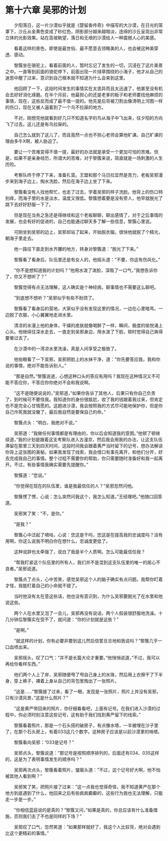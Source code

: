 # 第十六章 吴邪的计划


　　夕阳落日，这一片沙漠似乎就是《楚留香传奇》中描写的大沙漠，在日光的笼罩下，沙丘从金黄色变成了砂红色，阴影部分越来越暗淡，连绵的沙丘呈现出非常立体的光影效果。站在高坡眺望，落日和无垠的沙漠给人一种震撼人心的美感。

　　看着这样的景色，即使是最世俗、最不愿意去领略美的人，也会被这种美穿透、感动。

　　黎簇坐在骆驼上，看着前面的人，暂时忘记了发生的一切，沉浸在了这片美景之中。一直等到前面的骆驼停下，前面出现一片绿草围绕的小海子，他才从自己的迷思中醒了过来，意识到自己根本就不知道为什么会来到这里。

　　他回顾了一下，这段时间发生的事情实在太诡异而且太迅速了，他甚至没有机会去好好消化琢磨。在半个月前，他最担心的还是老爹的板子和老师要找他麻烦的事情，现在，这些反而成了最不值一提的。他先是后背被刀割出像清明上河图一样的伤口，现在又被人逼着到了一个鸟不拉屎的地方。

　　不对，刚想完他就看到好几只不知道名字的鸟从海子中飞出来，往夕阳的方向飞了过去。这儿还是有鸟拉屎的。

　　自己怎么就到了这儿了，而且竟然一点也不担心老师会算他旷课。自己旷课的理由多牛X啊，被人胁迫了。

　　要让一个苦难变得不值一提，最好的办法就是承受一个更加可怕的苦难。但是，如果不是亲身经历，所谓大的苦难，对于黎簇来说，简直就是一场刺激的人生历险。

　　考察队终于停了下来，准备扎营。王盟和那个马日拉显然是苦力，老板吴邪漫步来到海子边上，掏水洗脸，然后在海子边上坐了下来。

　　黎簇看没有人找他帮忙，也走了过去，学着吴邪的样子洗脸。他背上的伤口特别痒，而海子里的水是淡水，温度又很低。黎簇想着要是没有旁人，他早就脱光了跳下去好好舒服一下了。

　　但是现在当务之急还是得继续和这个老板聊聊，聊出感情了，对于之后事情的发展，也会有好的促进的，自己也能通过聊天多了解一些信息，黎簇心里说。

　　可刚坐到吴邪的边上，吴邪却站了起来，开始脱衣服。很快他就脱了个精光，朝海子里走去。

　　他一路往下直走到水齐腰的地方，转身对黎簇道：”脱光了下来。”

　　黎簇看了看身后，队伍里还是有女人的，他摇头道：”不要，你这有伤风化。”

　　”你不是想知道我的计划吗？”他用水泼了泼脸，深吸了一口气，”我想告诉你了，你又不想听了？”

　　黎簇觉得有点无法理解，这人确实是个神经病，聊事情也不需要这么聊吧。

　　”到底想不想听？”吴邪似乎有些不耐烦了。

　　黎簇看了看身后的营地，大家似乎没有发现这里的情况，一边在心里暗骂，一边脱了衣服，小心翼翼地走进水里。

　　清凉的水漫上他的身体，干燥的皮肤就像喝醉了一样，瞬间，极度的愉悦涌上心头。他继续往深水走去，一直走到吴邪身边，用水泼了下脸，顿时觉得自己爽得要晕过去了。

　　在沙漠中的一湾凉水里洗澡，真是人间享受之极致了。

　　他抬眼看了一下吴邪，吴邪把脸上的水抹干净，道：”你先要答应我，我和你说的事情，绝对不能告诉别人。”

　　”那是自然。”黎簇说道，心想这种口头的答应有用吗？我现在这种情况又不可能不答应你，不答应你你绝对不会和我说啊。

　　”这不是随便说说的，”吴邪道，”如果你告诉了其他人，后果只有你自己负责了，到时候可不要怪我。我知道你的身份很尴尬，收了我的钱跟着我过来，但肯定也不是完全心甘情愿的。这趟进沙漠，我会按照我的方式尽可能地保护你，但是你自己作死我就没辙了，最后我自然是要保自己的命。”

　　黎簇点头：”明白，我绝对不说。”

　　吴邪道：”我做任何事情都是有理由的，你以后会知道我的意图。”他顿了顿继续道，”我的计划是跟着这支考察队进入古潼京，然后我会用我的办法，让这支队伍滞留在那里三天到四天时间，这段时间我会跟着黄严当时留下的记号，想办法解读你背上这张图的奥秘。如果我发现了线索，我会借口有事先离开，和他们分开，好去完成我自己的事情。整个过程不需要你的帮助，你只需要随时准备好和我一起离开。不过，有些事情我确实需要先提醒你。”

　　黎簇道：”您说。”

　　”你觉得在现在的队伍里，谁是我最信任的人？”吴邪忽然问他。

　　黎簇愣了愣，心说：怎么突然问我这个，我怎么知道。”王经理吧。”他随口回答道。

　　吴邪笑了笑：”不，是你。”

　　”是我？”

　　黎簇心中泛起了嘀咕，心说：您这是干吗，您这是在提高我的忠诚度吗？没有用啊，你这么说我不明白你在想什么，忠诚度更低了。

　　这种说辞也太牵强了，说白了我是半个人质啊。怎么可能最信任我？

　　”帮我盯紧这个队伍里的所有人，我们并不是混到这支队伍里的唯一的居心不良者。”吴邪说道。

　　黎簇点了点头，心中苦笑，感觉吴邪这个人的脑子确实有点问题。我帮你盯着才怪，我能盯着自己的小命就不错了。

　　当时他没有太在意这些话，他也没有意识到，为什么吴邪要脱光了在水里和他说这些。

　　两个人在水里又泡了一会儿，吴邪再没有说话，两个人假装很舒服地洗澡。十几分钟后黎簇实在受不了，就问道：”你的计划就是这些？”

　　”是啊。”

　　”就这样的计划，你有必要非要到这儿然后信誓旦旦地和我说吗？”黎簇几乎一口血喷出来。

　　吴邪摇头，叹了口气：”并不是长篇大论才重要。”他悄悄说道，”不过，我可以再给你看样东西。”

　　他们两个人上了岸，吴邪随便甩了甩自己身上的水珠，然后用上衣擦干了下半身，穿上裤子，裸着上身从自己的背包里掏出了一张照片。

　　”这是……”黎簇接了过来，看了一眼，发现是一张照片，照片上并没有吴邪，只有沙漠风景，”这是什么照片？”

　　”这是黄严带回来的照片，你仔细看看吧，上面有记号。在我们进入沙漠的过程中，你必须时刻注意这些记号，这有助于我们找到黄严留下的线索。”

　　黎簇看着照片，那是一个石头搭的破房子，有点像水塔，一半被埋在沙子里了，在那个石头房上，有着033这几个数字。这种房子应该是以前沙漠里的哨塔。

　　黎簇看向吴邪：”033是记号？”

　　吴邪点头，黎簇说道：”那记号是按照顺序排列的，后面还有034、035这样的，这是为了表明事情发生的顺序吗？”

　　吴邪再次点头，黎簇看着照片，皱眉头道：”不过，这个记号好大啊，他不怕被其他人看到啊？”

　　吴邪笑了笑，把照片接了过来：”这一点我也觉得奇怪，我不知道黄严在那个地方到底遇到了什么，他回来之后有些疯疯癫癫的，这些行为我也无法理解，只能走一步是一步。”

　　”你相信蓝庭说的是真的？”黎簇又问，”如果是真的，你总应该有什么准备措施，否则我们去了不也是同样的下场？”

　　吴邪叹了口气，忽然笑道：”如果那样就好了，我这个人比较背，绝对会遇到比这个更精彩的事情。”

